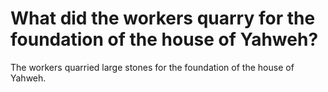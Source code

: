 # What did the workers quarry for the foundation of the house of Yahweh?

The workers quarried large stones for the foundation of the house of Yahweh.
